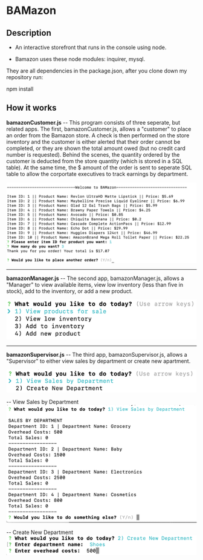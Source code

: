 # BAMazon

## Description

* An interactive storefront that runs in the console using node.

* Bamazon uses these node modules: inquirer, mysql.

They are all dependencies in the package.json, after you clone down my repository run:

npm install

## How it works

**bamazonCustomer.js** -- This program consists of three seperate, but related apps. The first, bamazonCustomer.js, allows a "customer" to place an order from the Bamazon store. A check is then performed on the store inventory and the customer is either alerted that their order cannot be completed, or they are shown the total amount owed (but no credit card number is requested). Behind the scenes, the quantity ordered by the customer is deducted from the store quantity (which is stored in a SQL table). At the same time, the $ amount of the order is sent to seperate SQL table to allow the corportate executives to track earnings by department.

<kbd>
  <img src="images/bamazonCustomer.png">
</kbd>

---------------------------------------------------------------------------------------

**bamazonManager.js** -- The second app, bamazonManager.js, allows a "Manager" to view available items, view low inventory (less than five in stock), add to the inventory, or add a new product.

<kbd>
  <img src="images/bamazonManagerPrompt.png">
</kbd>

---------------------------------------------------------------------------------------
**bamazonSupervisor.js** -- The third app, bamazonSupervisor.js, allows a "Supervisor" to either view sales by department or create new apartment.

<kbd>
  <img src="images/bamwhatwouldyou.png">
</kbd>


-- View Sales by Department
<kbd>
  <img src="images/bamazonSupdep.png">
</kbd>


-- Create New Department
<kbd>
  <img src="images/bamazonNewdep.png">
</kbd>
